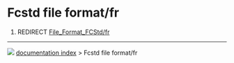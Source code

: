 # Fcstd file format/fr
1.  REDIRECT [File_Format_FCStd/fr](File_Format_FCStd/fr.md)



---
![](images/Button_right.svg) [documentation index](../README.md) > Fcstd file format/fr
